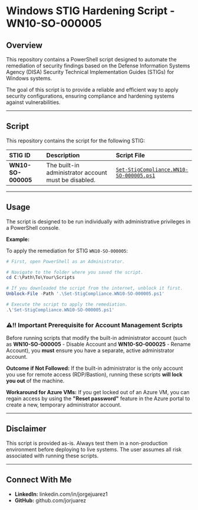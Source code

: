 # Windows STIG Hardening Script - WN10-SO-000005

## Overview
This repository contains a PowerShell script designed to automate the remediation of security findings based on the Defense Information Systems Agency (DISA) Security Technical Implementation Guides (STIGs) for Windows systems.

The goal of this script is to provide a reliable and efficient way to apply security configurations, ensuring compliance and hardening systems against vulnerabilities.

---

## Script
This repository contains the script for the following STIG:

| STIG ID | Description | Script File |
| :--- | :--- | :--- |
| **WN10-SO-000005** | The built-in administrator account must be disabled. | [`Set-StigCompliance.WN10-SO-000005.ps1`](https://github.com/jorjuarez/DISA-STIG-Hardening-with-PowerShell-WN10-SO-000005/blob/main/STIG-ID-WN10-SO-000005.ps1) |

---

## Usage
The script is designed to be run individually with administrative privileges in a PowerShell console.

**Example:**

To apply the remediation for STIG `WN10-SO-000005`:

```powershell
# First, open PowerShell as an Administrator.

# Navigate to the folder where you saved the script.
cd C:\Path\To\Your\Scripts

# If you downloaded the script from the internet, unblock it first.
Unblock-File -Path '.\Set-StigCompliance.WN10-SO-000005.ps1'

# Execute the script to apply the remediation.
.\'Set-StigCompliance.WN10-SO-000005.ps1'
```
### ⚠‼ Important Prerequisite for Account Management Scripts
Before running scripts that modify the built-in administrator account (such as **WN10-SO-000005** - Disable Account and **WN10-SO-000025** - Rename Account), you **must** ensure you have a separate, active administrator account.

**Outcome if Not Followed:** If the built-in administrator is the only account you use for remote access (RDP/Bastion), running these scripts **will lock you out** of the machine.

**Workaround for Azure VMs:** If you get locked out of an Azure VM, you can regain access by using the **"Reset password"** feature in the Azure portal to create a new, temporary administrator account.

---
## Disclaimer
This script is provided as-is. Always test them in a non-production environment before deploying to live systems. The user assumes all risk associated with running these scripts.

---
## Connect With Me
* **LinkedIn:** linkedin.com/in/jorgejuarez1
* **GitHub:** github.com/jorjuarez
